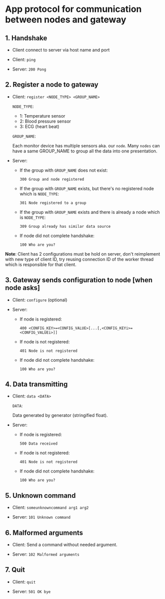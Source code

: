 # App protocol for communication between nodes and gateway

## 1. Handshake

- Client connect to server via host name and port

- Client: `ping`

- Server: `200 Pong`

## 2. Register a node to gateway

- Client: `register <NODE_TYPE> <GROUP_NAME>`

  `NODE_TYPE`:
    - 1: Temperature sensor
    - 2: Blood pressure sensor
    - 3: ECG (heart beat)
    
  `GROUP_NAME`:
  
    Each monitor device has multiple sensors aka. our `node`. Many `nodes` can have a same GROUP_NAME to group all the data into one presentation.
  
- Server:

  - If the group with `GROUP_NAME` does not exist:
  
    `300 Group and node registered`

  - If the group with `GROUP_NAME` exists, but there's no registered node which is `NODE_TYPE`:
  
    `301 Node registered to a group`
  
  - If the group with `GROUP_NAME` exists and there is already a node which is `NODE_TYPE`:
  
    `309 Group already has similar data source`
    
  - If node did not complete handshake:
  
    `100 Who are you?`
    
**Note**: Client has 2 configurations must be hold on server, don't reimplement with new type of client ID, try reusing connection ID of the worker thread which is responsible for that client.

## 3. Gateway sends configuration to node [when node asks]

- Client: `configure` (optional)

- Server:

  - If node is registered:
  
    `400 <CONFIG_KEY>=<CONFIG_VALUE>[...[,<CONFIG_KEYi>=<CONFIG_VALUEi>]]`
    
  - If node is not registered:
  
    `401 Node is not registered`
    
  - If node did not complete handshake:
  
    `100 Who are you?`

## 4. Data transmitting

- Client: `data <DATA>`

  `DATA`:
  
    Data generated by generator (stringified float).
    
- Server:

  - If node is registered:
  
    `500 Data received`
    
  - If node is not registered:
  
    `401 Node is not registered`
    
  - If node did not complete handshake:
  
    `100 Who are you?`

## 5. Unknown command

- Client: `someunknowncommand arg1 arg2`

- Server: `101 Unknown command`

## 6. Malformed arguments

- Client: Send a command without needed argument.

- Server: `102 Malformed arguments`

## 7. Quit

- Client: `quit`

- Server: `501 OK bye`
